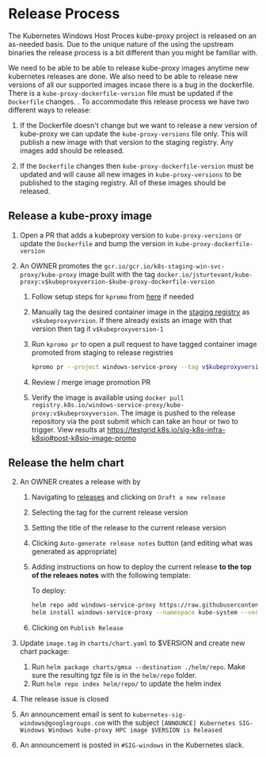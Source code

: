 # Release Process

The Kubernetes Windows Host Proces kube-proxy project is released on an as-needed basis. Due to the unique nature of the using the upstream binaries the release process is a bit different than you might be familiar with.

We need to be able to be able to release kube-proxy images anytime new kubernetes releases are done. We also need to be able to release new versions of all our supported images incase there is a bug in the dockerfile.  There is a `kube-proxy-dockerfile-version` file must be updated if the `Dockerfile` changes. .  To accommodate this release process we have two different ways to release:

1.  If the Dockerfile doesn't change but we want to release a new version of kube-proxy we can update the `kube-proxy-versions` file only.  This will publish a new image with that version to the staging registry. Any images add should be released.

2. If the `Dockerfile` changes then `kube-proxy-dockerfile-version` must be updated and will cause all new images in `kube-proxy-versions` to be published to the staging registry. All of these images should be released.
 
## Release a kube-proxy image

1. Open a PR that adds a kubeproxy version to `kube-proxy-versions` or update the `Dockerfile`  and bump the version in `kube-proxy-dockerfile-version`

1. An OWNER promotes the `gcr.io/gcr.io/k8s-staging-win-svc-proxy/kube-proxy` image built with the tag `docker.io/jsturtevant/kube-proxy:v$kubeproxyversion-$kube-proxy-dockerfile-version`
    1. Follow setup steps for `kpromo` from [here](https://github.com/kubernetes-sigs/promo-tools/blob/main/docs/promotion-pull-requests.md#preparing-environment) if needed
    2. Manually tag the desired container image in the [staging registry](https://console.cloud.google.com/gcr/images/k8s-staging-win-svc-proxy?project=k8s-staging-win-svc-proxy) as `v$kubeproxyversion`.  If there already exists an image with that version then tag it `v$kubeproxyversion-1`
    3. Run `kpromo pr` to open a pull request to have tagged container image promoted from staging to release registries

        ```bash
        kpromo pr --project windows-service-proxy --tag v$kubeproxyversion --reviewers "@jayunit100 @jsturtevant @marosset" --fork {your github username}
        ```

    4. Review / merge image promotion PR
    5. Verify the image is available using `docker pull registry.k8s.io/windows-service-proxy/kube-proxy:v$kubeproxyversion`.  The image is pushed to the release repository via the post submit which can take an hour or two to trigger. View results at https://testgrid.k8s.io/sig-k8s-infra-k8sio#post-k8sio-image-promo

## Release the helm chart
2. An OWNER creates a release with by
    1. Navigating to [releases](https://github.com/kubernetes-sigs/windows-service-proxy/releases) and clicking on `Draft a new release`
    2. Selecting the tag for the current release version
    3. Setting the title of the release to the current release version
    4. Clicking `Auto-generate release notes` button (and editing what was generated as appropriate) 
    5. Adding instructions on how to deploy the current release **to the top of the releaes notes** with the following template:

        To deploy:

        ```bash
        helm repo add windows-service-proxy https://raw.githubusercontent.com/kubernetes-sigs/windows-service-proxy/main/helm/repo
        helm install windows-service-proxy --namespace kube-system --version <helmversion>
        ```

    6. Clicking on `Publish Release`
   
3. Update `image.tag` in `charts/chart.yaml` to $VERSION and create new chart package:
    1. Run `helm package charts/gmsa --destination ./helm/repo`. Make sure the resulting tgz file is in the `helm/repo` folder.
    2. Run `helm repo index helm/repo/` to update the helm index
4. The release issue is closed
5. An announcement email is sent to `kubernetes-sig-windows@googlegroups.com` with the subject `[ANNOUNCE] Kubernetes SIG-Windows Windows kube-proxy HPC image $VERSION is Released`
6. An announcement is posted in `#SIG-windows` in the Kubernetes slack.